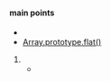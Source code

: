 #### main points
- 
- [Array.prototype.flat()](https://developer.mozilla.org/en-US/docs/Web/JavaScript/Reference/Global_Objects/Array/flat)
1. 
	- 
```jsx
```
